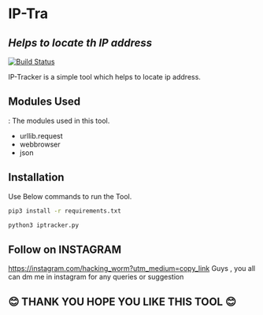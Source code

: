 # IP-Tra
## _Helps to locate th IP address_

[![Build Status](https://travis-ci.org/joemccann/dillinger.svg?branch=master)](https://travis-ci.org/joemccann/dillinger)

IP-Tracker is a simple tool which helps to locate ip address.

## Modules Used

: The modules used in this tool.
- urllib.request
- webbrowser
- json


## Installation

Use Below commands to run the Tool.

```sh
pip3 install -r requirements.txt

python3 iptracker.py
```


## Follow on INSTAGRAM

https://instagram.com/hacking_worm?utm_medium=copy_link 
Guys , you all can dm me in instagram for any queries or suggestion 

##  😊 THANK YOU HOPE YOU LIKE THIS TOOL 😊 
